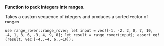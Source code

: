 **Function to pack integers into ranges.**

Takes a custom sequence of integers and produces a sorted vector of ranges.

`
use range_rover::range_rover;
let input = vec![-1, -2, 2, 0, 7, 10, -4, 1, 3, 6, -3, 4, 9, 8];
let result = range_rover(input);
assert_eq!(result, vec![-4..=4, 6..=10]);
`
